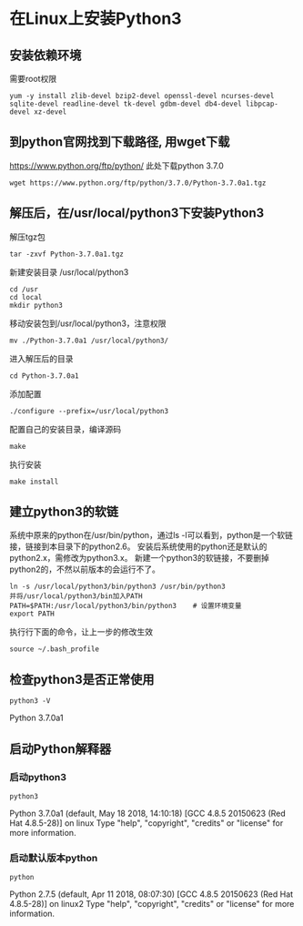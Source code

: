 # 在Linux上安装Python3
## 安装依赖环境
需要root权限<br>
```
yum -y install zlib-devel bzip2-devel openssl-devel ncurses-devel sqlite-devel readline-devel tk-devel gdbm-devel db4-devel libpcap-devel xz-devel
```
## 到python官网找到下载路径, 用wget下载
https://www.python.org/ftp/python/
此处下载python 3.7.0<br>
```
wget https://www.python.org/ftp/python/3.7.0/Python-3.7.0a1.tgz
```

## 解压后，在/usr/local/python3下安装Python3
解压tgz包
```
tar -zxvf Python-3.7.0a1.tgz
```
新建安装目录 /usr/local/python3
```
cd /usr
cd local
mkdir python3
```
移动安装包到/usr/local/python3，注意权限
```
mv ./Python-3.7.0a1 /usr/local/python3/
```
进入解压后的目录
```
cd Python-3.7.0a1
```
添加配置
```
./configure --prefix=/usr/local/python3
```
配置自己的安装目录，编译源码
```
make
```
执行安装
```
make install
```
## 建立python3的软链
系统中原来的python在/usr/bin/python，通过ls -l可以看到，python是一个软链接，链接到本目录下的python2.6。
安装后系统使用的python还是默认的python2.x，需修改为python3.x。
新建一个python3的软链接，不要删掉python2的，不然以前版本的会运行不了。
```
ln -s /usr/local/python3/bin/python3 /usr/bin/python3
并将/usr/local/python3/bin加入PATH
PATH=$PATH:/usr/local/python3/bin/python3    # 设置环境变量
export PATH
```
执行行下面的命令，让上一步的修改生效
```
source ~/.bash_profile
```

## 检查python3是否正常使用
```
python3 -V
```
Python 3.7.0a1


## 启动Python解释器
### 启动python3
```
python3
```
Python 3.7.0a1 (default, May 18 2018, 14:10:18) 
[GCC 4.8.5 20150623 (Red Hat 4.8.5-28)] on linux
Type "help", "copyright", "credits" or "license" for more information.
>>> 
### 启动默认版本python
```
python
```
Python 2.7.5 (default, Apr 11 2018, 08:07:30) 
[GCC 4.8.5 20150623 (Red Hat 4.8.5-28)] on linux2
Type "help", "copyright", "credits" or "license" for more information.
>>> 
